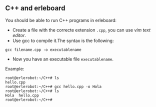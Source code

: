 ## C++ and erleboard

You should be able to run C++ programs in erleboard:
- Create a file with the correcte extension `.cpp`, you can use *vim text editor*.
-  Use gcc to compile it.The syntax is the following:
```
gcc filename.cpp -o executablename
```
- Now you have an executable file `executablename`.

Example:

```
root@erlerobot:~/C++# ls
hello.cpp
root@erlerobot:~/C++# gcc hello.cpp -o Hola
root@erlerobot:~/C++# ls
Hola  hello.cpp
root@erlerobot:~/C++#
```
